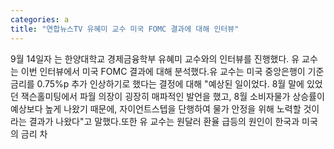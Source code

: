 ```yaml
---
categories: a
title: "연합뉴스TV 유혜미 교수 미국 FOMC 결과에 대해 인터뷰"
---
```

9월 14일자 는 한양대학교 경제금융학부 유혜미 교수와의 인터뷰를 진행했다. 유 교수는 이번 인터뷰에서 미국 FOMC 결과에 대해 분석했다.유 교수는 미국 중앙은행이 기준금리를 0.75%p 추가 인상하기로 했다는 결정에 대해 "예상된 일이었다. 8월 말에 있었던 잭슨홀미팅에서 파월 의장이 굉장히 매파적인 발언을 했고, 8월 소비자물가 상승률이 예상보다 높게 나왔기 때문에, 자이언트스텝을 단행하여 물가 안정을 위해 노력할 것이라는 결과가 나왔다"고 말했다.또한 유 교수는 원달러 환율 급등의 원인이 한국과 미국의 금리 차